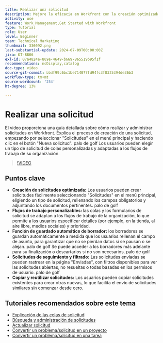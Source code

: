 ```yaml
---
title: Realizar una solicitud
description: Mejore la eficacia en Workfront con la creación optimizada de solicitudes, los flujos de trabajo personalizables, el guardado automático de borradores, las herramientas de seguimiento y filtrado, y la capacidad de copiar y reutilizar solicitudes.
activity: use
feature: Work Management,Get Started with Workfront
type: Tutorial
role: User
level: Beginner
team: Technical Marketing
thumbnail: 336092.png
last-substantial-update: 2024-07-09T00:00:00Z
jira: KT-8806
exl-id: 07a4824e-809e-4649-b669-865519b95f1f
recommendations: noDisplay,catalog
doc-type: video
source-git-commit: bbdf99c6bc1be714077fd94fc3f8325394de36b3
workflow-type: tm+mt
source-wordcount: '254'
ht-degree: 13%

---
```


# Realizar una solicitud

El vídeo proporciona una guía detallada sobre cómo realizar y administrar solicitudes en Workfront. Explica el proceso de creación de una solicitud, empezando por seleccionar &quot;Solicitudes&quot; en el menú principal y haciendo clic en el botón &quot;Nueva solicitud&quot;. palo de golf Los usuarios pueden elegir un tipo de solicitud de colas personalizadas y adaptadas a los flujos de trabajo de su organización.

>[!VIDEO](https://video.tv.adobe.com/v/336092/?quality=12&learn=on&enablevpops=1)

## Puntos clave

* **Creación de solicitudes optimizada:** Los usuarios pueden crear solicitudes fácilmente seleccionando &quot;Solicitudes&quot; en el menú principal, eligiendo un tipo de solicitud, rellenando los campos obligatorios y adjuntando los documentos pertinentes. palo de golf
* **Flujos de trabajo personalizables:** las colas y los formularios de solicitud se adaptan a los flujos de trabajo de la organización, lo que permite a los usuarios especificar detalles (por ejemplo, en la tienda, al aire libre, medios sociales) y prioridad.
* **Función de guardado automático de borrador:** los borradores se guardan automáticamente a medida que los usuarios rellenan el campo de asunto, para garantizar que no se pierdan datos si se pausan o se alejan. palo de golf Se puede acceder a los borradores más adelante para su finalización o descartarlos si no son necesarios. palo de golf
* **Solicitudes de seguimiento y filtrado:** Las solicitudes enviadas se pueden rastrear en la página &quot;Enviadas&quot;, con filtros disponibles para ver las solicitudes abiertas, no resueltas o todas basadas en los permisos de usuario. palo de golf
* **Copiar y reutilizar solicitudes:** Los usuarios pueden copiar solicitudes existentes para crear otras nuevas, lo que facilita el envío de solicitudes similares sin comenzar desde cero.

## Tutoriales recomendados sobre este tema

* [Explicación de las colas de solicitud](/help/manage-work/request-queues/understand-request-queues.md)
* [Búsqueda y administración de solicitudes](/help/manage-work/issues-requests/find-requests.md)
* [Actualizar solicitud](/help/manage-work/issues-requests/update-a-request.md)
* [Convertir un problema/solicitud en un proyecto](/help/manage-work/issues-requests/create-a-project-from-a-request.md)
* [Convertir un problema/solicitud en una tarea](/help/manage-work/issues-requests/convert-issues-to-other-work-items.md)
